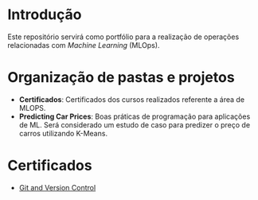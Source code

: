 # Introdução

Este repositório servirá como portfólio para a realização de operações relacionadas com *Machine Learning* (MLOps).

# Organização de pastas e projetos

* **Certificados**: Certificados dos cursos realizados referente a área de MLOPS.
* **Predicting Car Prices**: Boas práticas de programação para aplicações de ML. Será considerado um estudo de caso para predizer o preço de carros utilizando K-Means. 


# Certificados

* [Git and Version Control](https://app.dataquest.io/verify_cert/3PE3VX9UY0XSG7KG7XAX/)
